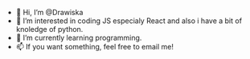 - 👋 Hi, I’m @Drawiska
- 👀 I’m interested in coding JS especialy React and also i have a bit of knoledge of python.
- 🌱 I’m currently learning programming.
- 📫 If you want something, feel free to email me!

<!---
Drawiska/Drawiska is a ✨ special ✨ repository because its `README.md` (this file) appears on your GitHub profile.
You can click the Preview link to take a look at your changes.
--->

